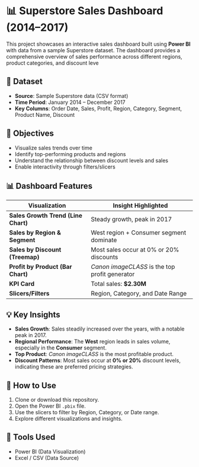 # 📊 Superstore Sales Dashboard (2014–2017)

This project showcases an interactive sales dashboard built using **Power BI** with data from a sample Superstore dataset. The dashboard provides a comprehensive overview of sales performance across different regions, product categories, and discount leve

## 📁 Dataset
- **Source**: Sample Superstore data (CSV format)
- **Time Period**: January 2014 – December 2017
- **Key Columns**: Order Date, Sales, Profit, Region, Category, Segment, Product Name, Discount

## 🎯 Objectives
- Visualize sales trends over time
- Identify top-performing products and regions
- Understand the relationship between discount levels and sales
- Enable interactivity through filters/slicers

## 📊 Dashboard Features

| Visualization                        | Insight Highlighted |
|-------------------------------------|----------------------|
| **Sales Growth Trend (Line Chart)** | Steady growth, peak in 2017 |
| **Sales by Region & Segment**       | West region + Consumer segment dominate |
| **Sales by Discount (Treemap)**     | Most sales occur at 0% or 20% discounts |
| **Profit by Product (Bar Chart)**   | *Canon imageCLASS* is the top profit generator |
| **KPI Card**                        | Total sales: **$2.30M** |
| **Slicers/Filters**                 | Region, Category, and Date Range |


## 💡 Key Insights
- **Sales Growth**: Sales steadily increased over the years, with a notable peak in 2017.
- **Regional Performance**: The **West** region leads in sales volume, especially in the **Consumer** segment.
- **Top Product**: *Canon imageCLASS* is the most profitable product.
- **Discount Patterns**: Most sales occur at **0% or 20%** discount levels, indicating these are preferred pricing strategies.


## 🚀 How to Use
1. Clone or download this repository.
2. Open the Power BI `.pbix` file.
3. Use the slicers to filter by Region, Category, or Date range.
4. Explore different visualizations and insights.


## 📌 Tools Used
- Power BI (Data Visualization)
- Excel / CSV (Data Source)


